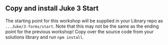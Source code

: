 ## Copy and install Juke 3 Start

The starting point for this workshop will be supplied in your Library repo as `...Juke/3-forms/start`. Note that this may not be the same as the ending point for the previous workshop! Copy over the source code from your solutions library and run `npm install`.
